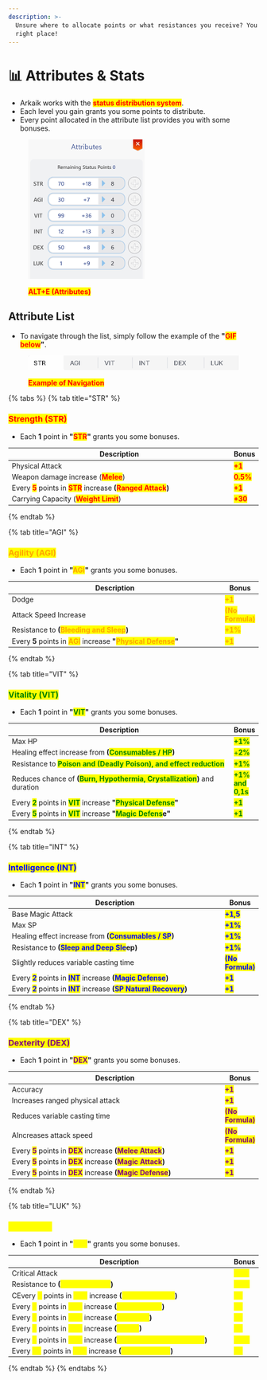 ```yaml
---
description: >-
  Unsure where to allocate points or what resistances you receive? You're in the
  right place!
---
```


# 📊 Attributes & Stats

* Arkaik works with the <mark style="color:red;">**status distribution system**</mark>.
* Each level you gain grants you some points to distribute.
* Every point allocated in the attribute list provides you with some bonuses.

<figure><img src="../.gitbook/assets/image (1) (1) (1) (1) (1).png" alt="" width="234"><figcaption><p><mark style="color:red;"><strong>ALT+E (Attributes)</strong></mark></p></figcaption></figure>

## **Attribute List**

* To navigate through the list, simply follow the example of the **"**<mark style="color:red;">**GIF below**</mark>**"**.

<figure><img src="../.gitbook/assets/988 (1).gif" alt=""><figcaption><p><mark style="color:red;"><strong>Example of Navigation</strong></mark></p></figcaption></figure>

{% tabs %}
{% tab title="STR" %}
### <mark style="color:red;">**Strength (STR)**</mark>

* Each **1** point in **"**<mark style="color:red;">**STR**</mark>**"** grants you some bonuses.

<table><thead><tr><th width="512">Description</th><th>Bonus</th></tr></thead><tbody><tr><td>Physical Attack</td><td><mark style="color:red;"><strong>+1</strong></mark></td></tr><tr><td>Weapon damage increase (<mark style="color:red;"><strong>Melee</strong></mark>)</td><td><mark style="color:red;"><strong>0.5%</strong></mark></td></tr><tr><td>Every <mark style="color:red;"><strong>5</strong></mark> points in <mark style="color:red;"><strong>STR</strong></mark> increase <strong>(</strong><mark style="color:red;"><strong>Ranged Attack</strong></mark><strong>)</strong></td><td><mark style="color:red;"><strong>+1</strong></mark></td></tr><tr><td>Carrying Capacity (<mark style="color:red;"><strong>Weight Limit</strong></mark>)</td><td><mark style="color:red;"><strong>+30</strong></mark></td></tr></tbody></table>
{% endtab %}

{% tab title="AGI" %}
### <mark style="color:orange;">**Agility (AGI)**</mark>

* Each **1** point in **"**<mark style="color:orange;">**AGI**</mark>**"** grants you some bonuses.

<table><thead><tr><th width="546">Description</th><th>Bonus</th></tr></thead><tbody><tr><td>Dodge</td><td><mark style="color:orange;"><strong>+1</strong></mark></td></tr><tr><td>Attack Speed Increase</td><td><mark style="color:orange;"><strong>(No Formula)</strong></mark></td></tr><tr><td>Resistance to <strong>(</strong><mark style="color:orange;"><strong>Bleeding and Sleep</strong></mark><strong>)</strong></td><td><mark style="color:orange;"><strong>+1%</strong></mark></td></tr><tr><td>Every <strong>5</strong> points in <mark style="color:orange;"><strong>AGI</strong></mark> increase <strong>"</strong><mark style="color:orange;"><strong>Physical Defense</strong></mark><strong>"</strong></td><td><mark style="color:orange;"><strong>+1</strong></mark></td></tr></tbody></table>
{% endtab %}

{% tab title="VIT" %}
### <mark style="color:green;">**Vitality (VIT)**</mark>

* Each **1** point in **"**<mark style="color:green;">**VIT**</mark>**"** grants you some bonuses.

<table><thead><tr><th width="544">Description</th><th>Bonus</th></tr></thead><tbody><tr><td>Max HP</td><td><mark style="color:green;"><strong>+1%</strong></mark></td></tr><tr><td>Healing effect increase from <strong>(</strong><mark style="color:green;"><strong>Consumables / HP</strong></mark><strong>)</strong></td><td><mark style="color:green;">+<strong>2%</strong></mark></td></tr><tr><td>Resistance to <mark style="color:green;"><strong>Poison and (Deadly Poison), and effect reduction</strong></mark></td><td><mark style="color:green;"><strong>+1%</strong></mark></td></tr><tr><td>Reduces chance of <strong>(</strong><mark style="color:green;"><strong>Burn, Hypothermia, Crystallization</strong></mark><strong>)</strong> and duration</td><td><mark style="color:green;"><strong>+1% and 0,1s</strong></mark></td></tr><tr><td>Every <mark style="color:green;"><strong>2</strong></mark> points in <mark style="color:green;"><strong>VIT</strong></mark> increase <strong>"</strong><mark style="color:green;"><strong>Physical Defense</strong></mark><strong>"</strong></td><td><mark style="color:green;"><strong>+1</strong></mark></td></tr><tr><td>Every <mark style="color:green;"><strong>5</strong></mark> points in <mark style="color:green;"><strong>VIT</strong></mark> increase <strong>"</strong><mark style="color:green;"><strong>Magic Defens</strong></mark><strong>e"</strong></td><td><mark style="color:green;"><strong>+1</strong></mark></td></tr></tbody></table>
{% endtab %}

{% tab title="INT" %}
### <mark style="color:blue;">**Intelligence (INT)**</mark>

* Each **1** point in **"**<mark style="color:blue;">**INT**</mark>**"** grants you some bonuses.

<table><thead><tr><th width="546">Description</th><th>Bonus</th></tr></thead><tbody><tr><td>Base Magic Attack</td><td><mark style="color:blue;"><strong>+1,5</strong></mark></td></tr><tr><td>Max SP</td><td><mark style="color:blue;"><strong>+1%</strong></mark></td></tr><tr><td>Healing effect increase from <strong>(</strong><mark style="color:blue;"><strong>Consumables / SP</strong></mark><strong>)</strong></td><td><mark style="color:blue;"><strong>+1%</strong></mark></td></tr><tr><td>Resistance to <strong>(</strong><mark style="color:blue;"><strong>Sleep and Deep Sle</strong></mark><strong>ep)</strong></td><td><mark style="color:blue;"><strong>+1%</strong></mark></td></tr><tr><td>Slightly reduces variable casting time</td><td><mark style="color:blue;"><strong>(No Formula)</strong></mark></td></tr><tr><td>Every <mark style="color:blue;"><strong>2</strong></mark> points in <mark style="color:blue;"><strong>INT</strong></mark> increase <strong>(</strong><mark style="color:blue;"><strong>Magic Defense</strong></mark><strong>)</strong></td><td><mark style="color:blue;"><strong>+1</strong></mark></td></tr><tr><td>Every <mark style="color:blue;"><strong>2</strong></mark> points in <mark style="color:blue;"><strong>INT</strong></mark> increase <strong>(</strong><mark style="color:blue;"><strong>SP Natural Recovery</strong></mark><strong>)</strong></td><td><mark style="color:blue;"><strong>+1</strong></mark></td></tr></tbody></table>
{% endtab %}

{% tab title="DEX" %}
### <mark style="color:purple;">**Dexterity (DEX)**</mark>

* Each **1** point in **"**<mark style="color:purple;">**DEX**</mark>**"** grants you some bonuses.

<table><thead><tr><th width="546">Description</th><th>Bonus</th></tr></thead><tbody><tr><td>Accuracy</td><td><mark style="color:purple;"><strong>+1</strong></mark></td></tr><tr><td>Increases ranged physical attack</td><td><mark style="color:purple;"><strong>+1</strong></mark></td></tr><tr><td>Reduces variable casting time</td><td><mark style="color:purple;"><strong>(No Formula)</strong></mark></td></tr><tr><td>AIncreases attack speed</td><td><mark style="color:purple;"><strong>(No Formula)</strong></mark></td></tr><tr><td>Every <mark style="color:purple;"><strong>5</strong></mark> points in <mark style="color:purple;"><strong>DEX</strong></mark> increase <strong>(</strong><mark style="color:purple;"><strong>Melee Attack</strong></mark><strong>)</strong></td><td><mark style="color:purple;"><strong>+1</strong></mark></td></tr><tr><td>Every <mark style="color:purple;"><strong>5</strong></mark> points in <mark style="color:purple;"><strong>DEX</strong></mark> increase <strong>(</strong><mark style="color:purple;"><strong>Magic Attack</strong></mark><strong>)</strong></td><td><mark style="color:purple;"><strong>+1</strong></mark></td></tr><tr><td>Every <mark style="color:purple;"><strong>5</strong></mark> points in <mark style="color:purple;"><strong>DEX</strong></mark> increase <strong>(</strong><mark style="color:purple;"><strong>Magic Defense</strong></mark><strong>)</strong></td><td><mark style="color:purple;"><strong>+1</strong></mark></td></tr></tbody></table>
{% endtab %}

{% tab title="LUK" %}
### <mark style="color:yellow;">**Luck (LUK)**</mark>

* Each **1** point in **"**<mark style="color:yellow;">**LUK**</mark>**"** grants you some bonuses.

<table><thead><tr><th width="546">Description</th><th>Bonus</th></tr></thead><tbody><tr><td>Critical Attack</td><td><mark style="color:yellow;"><strong>+0.3</strong></mark></td></tr><tr><td>Resistance to <strong>(</strong><mark style="color:yellow;"><strong>Curse and Hex</strong></mark><strong>)</strong></td><td><mark style="color:yellow;"><strong>+1%</strong></mark></td></tr><tr><td>CEvery <mark style="color:yellow;"><strong>3</strong></mark> points in <mark style="color:yellow;"><strong>LUK</strong></mark> increase <strong>(</strong><mark style="color:yellow;"><strong>Physical Attack</strong></mark><strong>)</strong></td><td><mark style="color:yellow;"><strong>+1</strong></mark></td></tr><tr><td>Every <mark style="color:yellow;"><strong>3</strong></mark> points in <mark style="color:yellow;"><strong>LUK</strong></mark> increase <strong>(</strong><mark style="color:yellow;"><strong>Magic Attack</strong></mark><strong>)</strong></td><td><mark style="color:yellow;"><strong>+1</strong></mark></td></tr><tr><td>Every <mark style="color:yellow;"><strong>3</strong></mark> points in <mark style="color:yellow;"><strong>LUK</strong></mark> increase <strong>(</strong><mark style="color:yellow;"><strong>Accuracy</strong></mark><strong>)</strong></td><td><mark style="color:yellow;"><strong>+1</strong></mark></td></tr><tr><td>Every <mark style="color:yellow;"><strong>3</strong></mark> points in <mark style="color:yellow;"><strong>LUK</strong></mark> increase <strong>(</strong><mark style="color:yellow;"><strong>Dodge</strong></mark><strong>)</strong></td><td><mark style="color:yellow;"><strong>+1</strong></mark></td></tr><tr><td>Every <mark style="color:yellow;"><strong>5</strong></mark> points in <mark style="color:yellow;"><strong>LUK</strong></mark> increase <strong>(</strong><mark style="color:yellow;"><strong>Resistance to Critical Hits</strong></mark><strong>)</strong></td><td><mark style="color:yellow;"><strong>+1%</strong></mark></td></tr><tr><td>Every <mark style="color:yellow;"><strong>10</strong></mark> points in <mark style="color:yellow;"><strong>LUK</strong></mark> increase <strong>(</strong><mark style="color:yellow;"><strong>Perfect Dodge</strong></mark><strong>)</strong></td><td><mark style="color:yellow;"><strong>+1</strong></mark></td></tr></tbody></table>
{% endtab %}
{% endtabs %}
